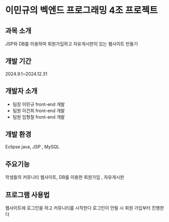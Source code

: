# 이민규의 벡엔드 프로그래밍 4조 프로젝트 
## 과목 소개
JSP와 DB를 이용하여 회원가입하고 자유게시판이 있는 웹사이트 만들기

## 개발 기간
2024.9.1~2024.12.31

## 개발자 소개
* 팀장 이민규 front-end 개발
* 팀원 이건희 front-end 개발
* 팀원 임형철 front-end 개발

## 개발 환경
Eclipse java, JSP , MySQL

##  주요기능
학생들의 커뮤니티 웹사이트, DB를 이용한 회원가입 , 자유게시판
##  프로그램 사용법
웹사이트에 로그인을 하고 커뮤니티를 시작한다
로그인이 안될 시 회원 가입부터 진행한다 
